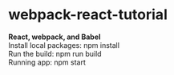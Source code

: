 # webpack-react-tutorial <br />
<strong>React, webpack, and Babel</strong> <br />
Install local packages: npm install <br />
Run the build: npm run build <br />
Running app: npm start <br />
